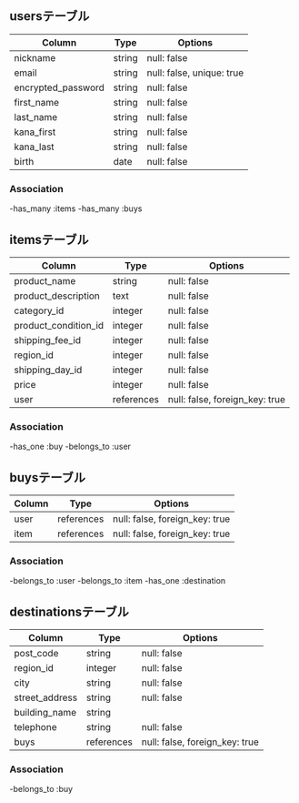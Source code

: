 ## usersテーブル

|Column                |Type   |Options                   |
|----------------------|-------|--------------------------|
|nickname              |string |null: false               |
|email                 |string |null: false, unique: true |
|encrypted_password    |string |null: false               |
|first_name            |string |null: false               |
|last_name             |string |null: false               |
|kana_first            |string |null: false               |
|kana_last             |string |null: false               |
|birth                 |date   |null: false               |

### Association
-has_many :items
-has_many :buys

## itemsテーブル

|Column                |Type     |Options     |
|----------------------|----------|------------|
|product_name          |string    |null: false |
|product_description   |text      |null: false |
|category_id           |integer   |null: false |
|product_condition_id  |integer   |null: false |
|shipping_fee_id       |integer   |null: false |
|region_id             |integer   |null: false |
|shipping_day_id       |integer   |null: false |
|price                 |integer   |null: false |
|user                  |references|null: false, foreign_key: true|


### Association
-has_one :buy
-belongs_to :user

## buysテーブル

|Column                |Type       |Options                        |
|----------------------|-----------|-------------------------------|
|user                  |references |null: false, foreign_key: true |
|item                  |references |null: false, foreign_key: true |

### Association
-belongs_to :user
-belongs_to :item
-has_one :destination

## destinationsテーブル

|Column                |Type      |Options     |
|----------------------|----------|------------|
|post_code             |string    |null: false |
|region_id             |integer   |null: false |
|city                  |string    |null: false |
|street_address        |string    |null: false |
|building_name         |string    |            |
|telephone             |string    |null: false |
|buys                  |references|null: false, foreign_key: true|

### Association
-belongs_to :buy
